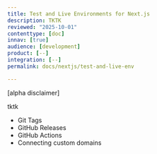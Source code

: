 ```yaml
---
title: Test and Live Environments for Next.js
description: TKTK
reviewed: "2025-10-01"
contenttype: [doc]
innav: [true]
audience: [development]
product: [--]
integration: [--]
permalink: docs/nextjs/test-and-live-env

---
```


[alpha disclaimer]

tktk

* Git Tags
* GitHub Releases
* GitHub Actions
* Connecting custom domains
